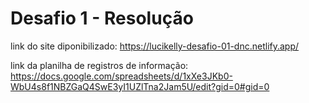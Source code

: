 # Desafio 1 - Resolução

link do site diponibilizado: https://lucikelly-desafio-01-dnc.netlify.app/

link da planilha de registros de informação: https://docs.google.com/spreadsheets/d/1xXe3JKb0-WbU4s8f1NBZGaQ4SwE3yI1UZlTna2Jam5U/edit?gid=0#gid=0
